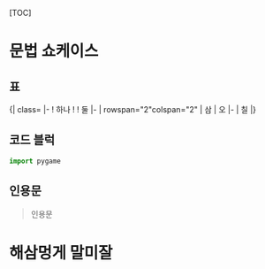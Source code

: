 [TOC]

# 문법 쇼케이스

## 표

{| class=
|-
! 하나
! 
! 둘
|-
| rowspan="2"colspan="2" | 삼
| 오
|-
| 칠
|}

## 코드 블럭
```python
import pygame
```
## 인용문
> 인용문

# 해삼멍게 말미잘